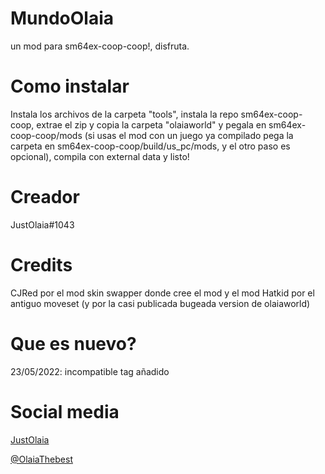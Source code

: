 # MundoOlaia
un mod para sm64ex-coop-coop!, disfruta.
# Como instalar
Instala los archivos de la carpeta "tools", instala la repo sm64ex-coop-coop, extrae el zip y copia la carpeta "olaiaworld" y pegala en sm64ex-coop-coop/mods (si usas el mod con un juego ya compilado pega la carpeta en sm64ex-coop-coop/build/us_pc/mods, y el otro paso es opcional), compila con external data y listo!
# Creador
JustOlaia#1043
# Credits
CJRed por el mod skin swapper donde cree el mod y el mod Hatkid por el antiguo moveset (y por la casi publicada bugeada version de olaiaworld)
# Que es nuevo?
23/05/2022: incompatible tag añadido

# Social media

[JustOlaia](https://www.youtube.com/channel/UCjzGDyLB_OSVZaRwDDCMaSw)

[@OlaiaThebest](https://twitter.com/OlaiaThebest)


